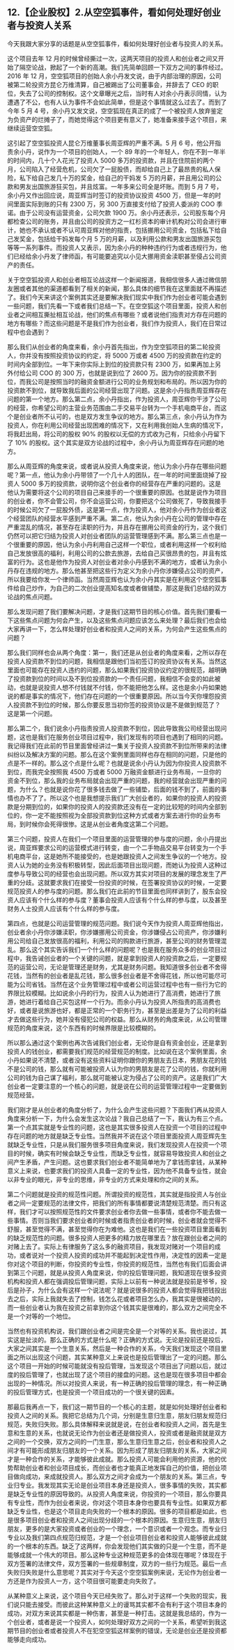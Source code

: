 ## 12.【企业股权】2.从空空狐事件，看如何处理好创业者与投资人关系
今天我跟大家分享的话题是从空空狐事件，看如何处理好创业者与投资人的关系。


这个项目去年 12 月的时候曾经撕过一次，这两天项目的投资人和创业者之间又开始了隔空论战，掀起了一个新的高潮。我们先简单回顾一下双方之间的事件经过。2016 年 12 月，空空狐项目的创始人余小丹发文说，由于内部治理的原因，公司被第二轮投资方昆仑万维清算，自己被踢出了公司董事会，并辞去了 CEO 的职位，失去了公司的控制权。这个文章曝光之后，当时有人对余小丹表示同情，认为遭遇了不公，也有人认为事件不会如此简单，但是这个事情就这么过去了。而到了今年 5 月 4 号，余小丹又发文说，空空狐现在真正的成了一个被投资人放弃鉴定为负资产的烂摊子了，而她觉得这个项目更有意义了，她准备来接手这个项目，来继续运营空空狐。


这引起了空空狐投资人昆仑万维董事长周亚辉的严重不满。5 月 6 号，他公开指责余小丹，说作为一个项目的创始人，一个 89 年的一个年轻人，你在不到一年半的时间内，几十个人花光了投资人 5000 多万的投资款，并且在住院前的两个月，公司陷入了经营危机，公司欠了一屁股债，而却给自己上了最昂贵的私人保险，私下给自己发几十万的奖金，给自己的干妈发 5 万的月薪，并且用公司的公款和男友出国旅游狂买包，并且炫富。一年多来公司全是坏账。而到 5 月 7 号，余小丹又作出回应说，周亚辉当时签订的投资协议投资 4500 万，但是一年的时间里面实际到账的只有 2300 万，另 300 万直接支付给了投资人委派的 COO 季诺。由于公司没有运营资金，公司欠款 1900 万。余小丹还表示，公司股东每个月都检查公司的账务，并且由公司的投资方之一红杉资本的审计机构对公司会进行审计，她也不承认或者不认可周亚辉对他的指责，包括挪用公司资金，包括私下给自己发奖金，包括给干妈发每个月 5 万的月薪，以及利用公款和男友出国旅游买包等等一系列事件。而投资人又表示，因为余小丹的种种违约行为或者违规行为，他们已经给余小丹发了律师函，有可能要追究以小见大挪用资金渎职甚至侵占公司资产的责任。


关于空空狐投资人和创业者相互论战这样一个新闻报道，我相信很多人通过微信朋友圈或者其他的渠道都看到了相关的新闻，那么具体的细节我在这里面就不再描述了。我们今天来讲这个案例其实还是要解决我们现实中我们作为创业者可能会遇到一些问题，我们先看一下或者我们总结一下。在空空狐这个项目里面，投资人和创业者之间相互撕扯相互论战，他们的焦点有哪些？或者说他们指责对方存在问题的地方有哪些？而这些问题是不是我们作为创业者，我们作为投资人，我们在日常过程中也会遇到？


那么我们从创业者的角度来看，余小丹首先指出，作为空空狐项目的第二轮投资人，你并没有按照投资协议的约定，将 5000 万或者 4500 万的投资款在约定的时间内全部到位。一年下来你实际上到位的投资款只有 2300 万，如果再加上另外付给公司 COO 的 300 万，也就是说到位了 2600 万。因为你的投资款不到位，而我公司是按照当时的融资金额进行公司的业务规划和布局的。所以因为你的投资款不到位，就导致我后面的公司经营出现了问题。这是余小丹指责周亚辉存在问题的第一个地方。那么第二点，余小丹指出，作为投资人，周亚辉你干涉了公司的经营，你希望公司的主营业务范围由二手交易平台转为一个手机电商平台，而这个是创业者所不认可的，也是双方发生争议的地方。那么第三点，余小丹认为作为投资人，你在利用公司经营出现困难的情况下，又在利用我创始人生病的情况下，将我赶出局，将公司的股权 90% 的股权以无偿的方式收为己有，只给余小丹留下了 10% 的股权。这个其实是双方论战的过程中，余小丹认为周亚辉存在问题的地方。


那么从周亚辉的角度来说，或者说从投资人角度来说，他认为余小丹存在哪些问题呢？第一点，他认为余小丹带领了一个几十人的团队，在一年的时间里面烧掉了投资人 5000 多万的投资款，说明你这个创业者你的经营存在严重的问题的。这是他认为需要将这个公司的项目自己来接手的一个很重要的原因。也就是说作为项目的创业者，你不会管公司，你不会运营公司，你要把这个公司做死了，导致我接手的时候公司欠了一屁股外债，这是第一点，作为投资人，他对余小丹作为创业者这个经营团队的经营水平感到严重不满。第二点，他认为余小丹在公司的管理中存在严重混乱的情况，甚至存在渎职的行为，并且存在挪用公司资金的行为，这个我们仍然可以把它归结为投资人对创业者团队的运营管理感到不满。那么第三点也是一个很重要的原因，他认为余小丹利用自己这样一个职位，或者利用这样一个权利给自己发放很高的福利，利用公司的公款去旅游，去给自己买很昂贵的包，并且有炫富的行为。这也是他作为投资人对创业者对余小丹感到不满的地方，或者认为余小丹存在违规的地方。那么他甚至把这些行为定义为余小丹你涉嫌侵占公司的资产，所以我要给你发一个律师函。当然周亚辉也认为余小丹其实是在利用这个空空狐事件给自己炒作，为自己的二次创业提高知名度或者做铺垫，那这是我们总结的双方论战的焦点问题。


那么发现问题了我们要解决问题，才是我们这期节目的核心价值。首先我们要看一下这些焦点问题为何会产生，以及这些焦点问题应该怎么来处理？最后我们也会给大家再讲一下，怎么样处理好创业者和投资人之间的关系，为何会产生这些焦点的问题？


那么我们同样也会从两个角度：第一，我们还是从创业者的角度来看，之所以存在投资人投资款不到位的问题，我相信是跟他们当初签订的投资协议有关系。当然这里面也可能存在投资人违约的问题，那么如果我们投资协议约定的很规范，越明确了投资款到位的时间以及不到位投资款的一个责任问题，我相信不会变的如此被动，也就是说投资人想不付钱就不付钱，你不能把他怎么样。这也是余小丹如果她说的都是事实的情况下，他们存在问题的一个很重要原因。所以当今天你埋怨投资人投资款不到位的时候，那么你要反思当初你签的投资协议是不是做到规范了？ 这是第一个问题。


那么第二个，我们说余小丹指责投资人投资款不到位，因此导致我公司经营出现问题，这也是我们在服务创业项目过程中，我们发现有的项目也遇到了相同的问题。我记得我们在此前的节目里面曾经讲过一集关于投资人投资款不到位所带来的法律纠纷以及解决方案的问题。那么在这个案例里面同样也存在相同的问题，只是他的点是不一样的。那么这个点是什么呢？也就是说余小丹认为因为你投资人投资款不到位，而我完全按照我 4500 万或者 5000 万融资金额进行业务布局，一旦你的资金不到位，那么我的业务布局就会出现严重的问题，我的经营就会出现严重的问题，为什么？也就是说你花了很多钱去做了一些铺垫，后面的钱不到了，前面的事情也办不了了。所以这个也是我想提示我们广大创业者的，如果你的投资人的投资款是分期到位的，如果你的投资人的投资款还没有在一定的比较短的时间内全部到位的，你一定不能按照视为全部投资款到位这种方式或者方案去进行你的业务布局，到时候你会死得很惨。这是从创业者角度这第二个问题。


第三个问题，投资人在我们一个项目里面的运营管理的参与度的问题，余小丹提出说，周亚辉要求公司的运营模式进行转变，由一个二手物品交易平台转变为一个手机电商平台，这是她所不能接受的，也是她跟投资人之间发生争议的一个地方。投资人认为她的业务没有积极转型，因此后面项目出现问题，而她认为投资人这种过度参与导致公司的经营也会出现问题。所以双方其实对项目的发展的理念发生了严重的分歧。这就要求我们在接受一份投资的时候，在签署投资协议的时候，一定要规范投资人的参与度的问题。那么我们在此前的节目里面也同样讲到了，股东会投资人应该有个什么样的参与度？董事会投资人应该有个什么样的参与度，以及甚至财务人士投资人应该有个什么样的参与度。


第四点，也就是公司运营管理的规范问题。我们说今天作为投资人周亚辉他指出，创业者余小丹你涉嫌渎职，你涉嫌挪用公司资金，你涉嫌侵占公司资产，你涉嫌利用公司给自己发放很高的福利，利用公司的购款进行旅游，甚至公司的财务管理混乱。那么这个其实告诉我们一个什么样的问题呢？也是我在服务众多的创业项目过程中，我告诫创业者的一个关键的问题，就是拿到投资人的投资款之后，一定要规范的运营公司，无论是管理还是财务，尤其是财务问题。我知道很多创业者不舍得花钱，当然有的创业者是乱花钱，那么很多创业者是不舍得花钱，所以他可能尽可能为公司省钱。当然在这个业务管理过程中或者公司运营过程中也有一些行为它的界限比较模糊。比如说余小丹的行为，投资人认为她进行了高消费，她进行了旅游，她进行着给自己买包这样一个行为。而余小丹认为投资人所指责的高消费也好，或者是说旅游也好，都是正常的一个职务行为，甚至是出差是为了公司的利益才去做这些行为，她并没有侵犯公司的权益。那么从财务的角度来说，从公司管理规范的角度来说，这个东西有的时候界限是比较模糊的。


所以那么通过这个案例也再次告诫我们创业者，无论你是自有资金创业，还是拿到投资人的钱创业，都需要我们规范的经营规范的制度。比如说在这个案例里面，余小丹如果说不清楚，或者没有这些资料证明你跟你的男朋友去日本，男朋友花的钱不是公司的钱，那么就有可能被投资人认为你的男朋友是花了公司的钱，你就利用公司的钱为自己谋了福利，那么就可能被认定为侵占了公司的资产。这是我们广大创业者一定要注意的一个核心的问题，就是说在公司的运营管理过程中一定要做到规范经营。


我们刚才是从创业者的角度分析了，为什么会产生这些问题？下面我们再从投资人角度来分析一下，为什么会发生这次论战？我自己总结了一下，我认为有三个点。第一个点其实就是专业性的问题，这也是其实很多投资人在投资一个项目的过程中存在问题的地方就是缺乏专业性。当然我并不说在这个项目里面投资人周亚辉先生就缺乏专业性，只是从我们服务很多项目角度来说，我们发现投资人在投资一个项目的时候，确实有时候会缺乏专业性，而缺乏专业性，就容易导致投资人和创业之间产生矛盾，产生问题。这也要求我们创业者不能简单地为了拿钱而拿钱，从某种意义上来说，也要求我们的投资人具备一定的专业性，因为他不具备专业性，就会以非专业的眼光，非专业的思维，非专业的方式来处理和你之间的关系。


第二个问题就是投资的规范性问题。所谓投资的规范性，其实就是指投资人与创业者之间一定要规范的法律文件，把我们的所有事情都要说清楚规范清楚。而只有这样，我们才可以按照规范性的文件要求创业者你去做一些事情，或者你不能去做一些事情。否则当我们要求创业者的时候或者指责创业者的时候，创业者就会觉得不舒服，甚至觉得不满，甚至觉得你在为难他。这也是我们在一些投资项目里面看到的缺乏规范性的问题。很多投资人把更多的精力放在哪里去？放在跟创业者之间的对赌上去了。实际上有律服务了这么多的融资项目，我发现对赌对一个项目的成功，或者说对一个投资人投资的成功并不能起到决定性作用，决定性的因素一定是你对这个项目的判断，你投资的专业性，你投资的规范性，当然也有我们后面会讲到第三个问题，就是从投资人角度来说，你的投后管理问题，我知道现在很多投资机构和投资人都在强调投后管理问题，实际上以前有一种说法就是投前是爷爷，投后是孙子，为什么会有这样一个说法呢？就是说很多的投资人都会觉得我把钱投出去之后，实际上我就失去了控制，钱怎么花或者项目怎么办，我其实是很被动的，而一些创业者认为我在投资之前拿到你这个钱其实是很难的，那么双方之间完全不是一个对等的一个地位。


当然也有投资机构说，我们跟创业者之间是完全是一个对等的关系。我也说过，其实这是扯淡的。那么正确的方式是什么呢？正确的方式说。无论是投前还是投后，大家之间其实是一个生意关系，然后是一种合作的关系，今天我们发现这个项目里面之所以出现这个问题，其实某种意义上来说也是投后管理出了一定的问题。那么这个项目一开始的时候可能就没有投后管理，当发现这个项目出了问题以后，就过度的投后管理了，也就出现了这个项目的接盘的问题。这也是现在很多项目中都会出现的一种情况。所以对投资人来说，有一种正确的投后管理的理念，有一种正确的投后管理方式，也是投资一个项目成功的一个很关键的因素。


那最后我再点一下，我们这一期节目的一个核心的主题，就是如何处理好创业者和投资人之间的关系。我把它总结为几个词，分别是生意归生意，朋友归朋友规范归规范，失败归失败。那么具体解释来说就是说，在创业者和投资人之间，首先是生意和生意的关系，也就说无论作为创业者还是做投资人，投资或者是融资就是双方之间的一个交换，双方之间的一门生意，那么生意归生意之后，创业者和投资人之间才有可能形成朋友归朋友的一个关系。因为形成了朋友归朋友的关系，大家之间才是一种合作的关系，才能够彼此成就。那么投资人可能会利用他的资源，他的优势帮助创业者和创业项目成长，而创业者也才能真正地发挥自己的价值，把创业项目做向成功，来成就投资人。那么双方之间才会成为一个朋友的关系。第三点，专业归专业。我发现其实无论是创业项目本身还是投资人，很多事情的失败，其实都是缺乏专业性的原因导致的。从投资人角度来说，你投资的一个项目，那么你要具有专业性，而作为创业者来说，你对这个项目本身你也要具有专业性。如果双方都缺乏专业性，也是这个项目走向失败的一个根本的原因。很多的项目都是如此，也是很多项目创业者和投资人之间出现分歧的一个根本的原因。生意归生意，朋友归朋友，更多的是大家投资或者创业的一个理念，一个意识或者一个观念。而专业归专业以及我们第四点规范归规范，才是一个创业项目创业者和投资人能够彼此成就的一个根本的东西。缺乏了这两样，你会发现他们其实做的只是一个生意，而不是能够成就一个伟大的项目。那么这种专业这种规范更多的会体现在哪呢？体现在于双方签署的法律文件，双方签署的一些规章制度，双方的一些行为规范。最后一点失败归失败是什么意思呢？其实对于今天这个空空狐案例来说，无论作为创业者一方还是作为投资人一方，这个项目很可能要走向失败了。


从某种意义上来说，这个项目今天已经失败了。那么对于这样一个失败的现实，我们说只能去接受。而彼此这种某种意义上的谩骂其实都不会有利于这个项目本身的成功，对双方来说其实都是一种伤害，甚至是一种打击。这就是我总结的，作为一个创业者，或者是说一个投资人，如何处理好双方之间的一个关系，希望听到我这期节目的创业者或者投资人不在犯空空狐这样案例的错误，无论是创业还是投资都能够走向成功。

